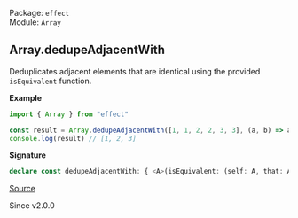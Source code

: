 Package: `effect`<br />
Module: `Array`<br />

## Array.dedupeAdjacentWith

Deduplicates adjacent elements that are identical using the provided `isEquivalent` function.

**Example**

```ts
import { Array } from "effect"

const result = Array.dedupeAdjacentWith([1, 1, 2, 2, 3, 3], (a, b) => a === b)
console.log(result) // [1, 2, 3]
```

**Signature**

```ts
declare const dedupeAdjacentWith: { <A>(isEquivalent: (self: A, that: A) => boolean): (self: Iterable<A>) => Array<A>; <A>(self: Iterable<A>, isEquivalent: (self: A, that: A) => boolean): Array<A>; }
```

[Source](https://github.com/Effect-TS/effect/tree/main/packages/effect/src/Array.ts#L3088)

Since v2.0.0